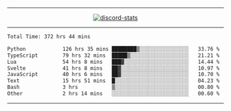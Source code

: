 <a href="https://www.github.com/ripavoid" target="_blank" rel="noreferrer">

-------

<div align='center'>
    <a href='https://discordapp.com/users/825178146797518881'>
        <img align='center' alt='discord-stats' src='https://api.discord-status.me/825178146797518881?nitro&boost=4&gradient=%231e0b1a%2C%23000000%2C%23000000%2C%23160316'></img>
    </a>
</div>

-------

<!--START_SECTION:waka-->

```txt
Total Time: 372 hrs 44 mins

Python            126 hrs 35 mins ████████▒░░░░░░░░░░░░░░░░   33.76 %
TypeScript        79 hrs 32 mins  █████▒░░░░░░░░░░░░░░░░░░░   21.21 %
Lua               54 hrs 8 mins   ███▓░░░░░░░░░░░░░░░░░░░░░   14.44 %
Svelte            41 hrs 8 mins   ██▓░░░░░░░░░░░░░░░░░░░░░░   10.97 %
JavaScript        40 hrs 6 mins   ██▓░░░░░░░░░░░░░░░░░░░░░░   10.70 %
Text              15 hrs 51 mins  █░░░░░░░░░░░░░░░░░░░░░░░░   04.23 %
Bash              3 hrs           ▒░░░░░░░░░░░░░░░░░░░░░░░░   00.80 %
Other             2 hrs 14 mins   ░░░░░░░░░░░░░░░░░░░░░░░░░   00.60 %
```

<!--END_SECTION:waka-->

-------
